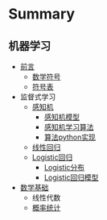 # Summary

## 机器学习

* [前言](README.md)
  * [数学符号](shu-xue-fu-hao.md)
  * [符号表](fu-hao-biao.md)
* 监督式学习
  * [感知机](gan-zhi-ji.md)
    * [感知机模型](gan-zhi-xue-xi-ji.md)
    * [感知机学习算法](gan-zhi-ji-xue-xi-suan-fa.md)
    * [算法python实现](suan-fa-python-shi-xian.md)
  * [线性回归](xian-xing-hui-gui.md)
  * [Logistic回归](logistichui-gui.md)
    * [Logistic分布](logistichui-gui/logisticfen-bu.md)
    * [Logistic回归模型](logistichui-gui/logistichui-gui-mo-xing.md)
* [数学基础](shu-xue-ji-chu.md)
  * 线性代数
  * [概率统计](shu-xue-ji-chu/gai-lv-tong-ji.md)

